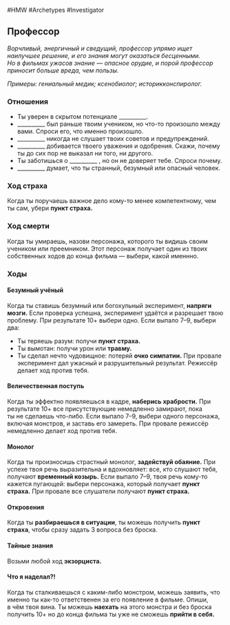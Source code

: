 #HMW #Archetypes #Investigator 

## Профессор
*Ворчливый, энергичный и сведущий, профессор упрямо ищет наилучшее решение, и его знания могут оказаться бесценными. Но в фильмах ужасов знание — опасное орудие, и порой профессор приносит больше вреда, чем пользы.* 

*Примеры: гениальный медик; ксенобиолог; историкконспиролог.*

### Отношения
- Ты уверен в скрытом потенциале \_\_\_\_\_\_\_\_\_\_.
- \_\_\_\_\_\_\_\_\_\_ был раньше твоим учеником, но что-то произошло между вами. Спроси его, что именно произошло.
- \_\_\_\_\_\_\_\_\_\_ никогда не слушает твоих советов и предупреждений.
- \_\_\_\_\_\_\_\_\_\_ добивается твоего уважения и одобрения. Скажи, почему ты до сих пор не выказал ни того, ни другого. 
- Ты заботишься о \_\_\_\_\_\_\_\_\_\_ , но он не доверяет тебе. Спроси почему.
- \_\_\_\_\_\_\_\_\_\_ думает, что ты странный, безумный или опасный человек.

### Ход страха 
Когда ты поручаешь важное дело кому-то менее компетентному, чем ты сам, убери **пункт страха.**

### Ход смерти 
Когда ты умираешь, назови персонажа, которого ты видишь своим учеником или преемником. Этот персонаж получает один из твоих собственных ходов до конца фильма — выбери, какой именнно.

### Ходы
#### Безумный учёный 
Когда ты ставишь безумный или богохульный эксперимент, **напряги мозги.** Если проверка успешна, эксперимент удаётся и разрешает твою проблему. При результате 10+ выбери одно. Если выпало 7–9, выбери два: 
- Ты теряешь разум: получи **пункт страха.** 
- Ты вымотан: получи урон или **травму.** 
- Ты сделал нечто чудовищное: потеряй **очко симпатии.** 
При провале эксперимент дал ужасный и разрушительный результат. Режиссёр делает ход против тебя. 

#### Величественная поступь
Когда ты эффектно появляешься в кадре, **наберись храбрости.** При результате 10+ все присутствующие немедленно замирают, пока ты не сделаешь что-либо. Если выпало 7–9, выбери одного персонажа, включая монстров, и заставь его замереть. При провале режиссёр немедленно делает ход против тебя. 

#### Монолог 
Когда ты произносишь страстный монолог, **задействуй обаяние.** При успехе твоя речь выразительна и вдохновляет: все, кто слушают тебя, получают **временный козырь.** Если выпало 7–9, твоя речь кому-то кажется пугающей: выбери персонажа, который получает **пункт страха.** При провале все слушатели получают **пункт страха.** 

#### Откровения
Когда ты **разбираешься в ситуации**, ты можешь получить **пункт страха**, чтобы сразу задать 3 вопроса без броска. 

#### Тайные знания
Возьми любой ход **экзорциста.** 

#### Что я наделал?!
Когда ты сталкиваешься с каким-либо монстром, можешь заявить, что именно ты как-то ответственен за его появление в фильме. Опиши, в чём твоя вина. Ты можешь **наехать** на этого монстра и без броска получить 10+ но до конца фильма ты уже не сможешь **прийти в себя.**